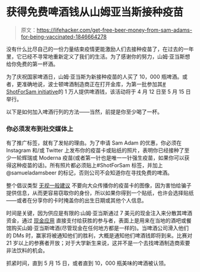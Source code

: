 # 获得免费啤酒钱从山姆亚当斯接种疫苗

> 原文：<https://lifehacker.com/get-free-beer-money-from-sam-adams-for-being-vaccinated-1846664278>

没有什么比尽自己的一份力量结束疫情更能激励人们去接种疫苗了，在过去的一年里，它已经不寻常地重新定义了我们的生活。为了感谢你的努力，山姆·亚当斯想给你免费的第一杯酒。



为了庆祝国家啤酒日，山姆·亚当斯为新接种疫苗的人买了 10，000 瓶啤酒。或者，更准确地说，波士顿啤酒制造商正在打开金库，为第一批参加其[# ShotForSam initiative](https://www.instagram.com/p/CNXjPxhn-bO/)的 1 万人提供啤酒钱，该活动将于 4 月 12 日至 5 月 15 日举行。

以下是如何加入啤酒行列的方法——当然，前提是你至少喝了一杯。

### 你必须发布到社交媒体上

有了推广标签，就有了发帖的理由。为了申请 Sam Adam 的优惠，你必须在 Instagram 和/或 Twitter 上发布你的疫苗卡或贴纸的照片，表明你已经接种了至少一轮辉瑞或 Moderna 疫苗(或者第一针也是唯一一针强生疫苗，如果你可以获得这种疫苗的话)。所有照片都必须贴上#ShotForSam 标签，并加上 @samueladamsbeer 的标记，否则公司不会知道你在寻找免费的啤酒。

整个倡议类型 [无视一般建议](https://twocents.lifehacker.com/dont-share-your-vaccine-card-on-social-media-1846170422) 不要向大众传播你的疫苗卡的图像，因为害怕给骗子提供信息，从而更容易窃取你的身份，所以如果你得到一个贴纸，也许会选择贴纸——或者在分享你的卡时掩盖你的出生日期或其他个人信息。

时间是关键，因为供应是有限的:山姆·亚当斯通过 7 美元的现金注入来分散其啤酒资金，通过 [现金应用](https://cash.app/) 直接支付给获胜的参与者，表面上是用来在当地的酒吧或餐馆购买山姆·亚当斯啤酒(尽管现金在任何地方都是一样的)。当啤酒公司滑入他们的 DMs 时，赢家将被通知他们的胜利，大概是通知他们啤酒钱即将到来。比赛对 21 岁以上的参赛者开放；对于大学新生来说，这并不是一个去找啤酒制造商索要非法饮料的机会。

抓紧时间，直到 5 月 15 日，或者直到 10，000 瓶美味的啤酒被认领。